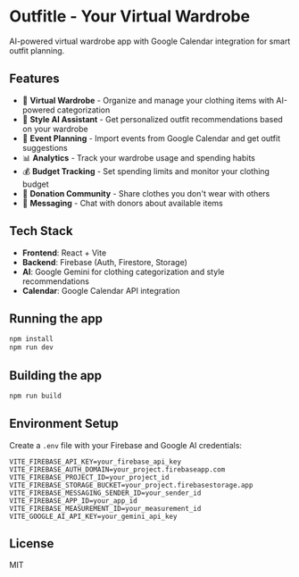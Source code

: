 # Outfitle - Your Virtual Wardrobe

AI-powered virtual wardrobe app with Google Calendar integration for smart outfit planning.

## Features

- 🎨 **Virtual Wardrobe** - Organize and manage your clothing items with AI-powered categorization
- 🤖 **Style AI Assistant** - Get personalized outfit recommendations based on your wardrobe
- 📅 **Event Planning** - Import events from Google Calendar and get outfit suggestions
- 📊 **Analytics** - Track your wardrobe usage and spending habits
- 💰 **Budget Tracking** - Set spending limits and monitor your clothing budget
- 🎁 **Donation Community** - Share clothes you don't wear with others
- 💬 **Messaging** - Chat with donors about available items

## Tech Stack

- **Frontend**: React + Vite
- **Backend**: Firebase (Auth, Firestore, Storage)
- **AI**: Google Gemini for clothing categorization and style recommendations
- **Calendar**: Google Calendar API integration

## Running the app

```bash
npm install
npm run dev
```

## Building the app

```bash
npm run build
```

## Environment Setup

Create a `.env` file with your Firebase and Google AI credentials:

```
VITE_FIREBASE_API_KEY=your_firebase_api_key
VITE_FIREBASE_AUTH_DOMAIN=your_project.firebaseapp.com
VITE_FIREBASE_PROJECT_ID=your_project_id
VITE_FIREBASE_STORAGE_BUCKET=your_project.firebasestorage.app
VITE_FIREBASE_MESSAGING_SENDER_ID=your_sender_id
VITE_FIREBASE_APP_ID=your_app_id
VITE_FIREBASE_MEASUREMENT_ID=your_measurement_id
VITE_GOOGLE_AI_API_KEY=your_gemini_api_key
```

## License

MIT
